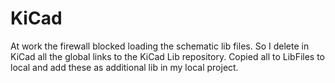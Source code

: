KiCad
=====

At work the firewall blocked loading the schematic lib files.
So I delete in KiCad all the global links to the KiCad Lib repository.
Copied all to LibFiles to local and add these as additional lib in my local project. 

